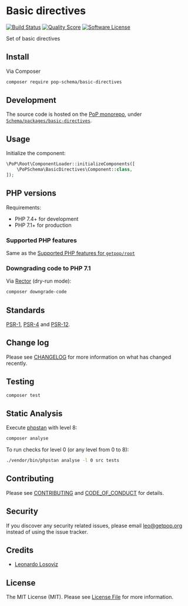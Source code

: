 # Basic directives

[![Build Status][ico-travis]][link-travis]
[![Quality Score][ico-code-quality]][link-code-quality]
[![Software License][ico-license]](LICENSE.md)

<!--
[![Latest Version on Packagist][ico-version]][link-packagist]
[![Coverage Status][ico-scrutinizer]][link-scrutinizer]
[![Total Downloads][ico-downloads]][link-downloads]
-->

Set of basic directives

## Install

Via Composer

``` bash
composer require pop-schema/basic-directives
```

## Development

The source code is hosted on the [PoP monorepo](https://github.com/leoloso/PoP), under [`Schema/packages/basic-directives`](https://github.com/leoloso/PoP/tree/master/layers/Schema/packages/basic-directives).

## Usage

Initialize the component:

``` php
\PoP\Root\ComponentLoader::initializeComponents([
    \PoPSchema\BasicDirectives\Component::class,
]);
```

## PHP versions

Requirements:

- PHP 7.4+ for development
- PHP 7.1+ for production

### Supported PHP features

Same as the [Supported PHP features for `getpop/root`](https://github.com/getpop/root/#supported-php-features)

### Downgrading code to PHP 7.1

Via [Rector](https://github.com/rectorphp/rector) (dry-run mode):

```bash
composer downgrade-code
```

## Standards

[PSR-1](https://www.php-fig.org/psr/psr-1), [PSR-4](https://www.php-fig.org/psr/psr-4) and [PSR-12](https://www.php-fig.org/psr/psr-12).

## Change log

Please see [CHANGELOG](CHANGELOG.md) for more information on what has changed recently.

## Testing

``` bash
composer test
```

## Static Analysis

Execute [phpstan](https://github.com/phpstan/phpstan) with level 8:

``` bash
composer analyse
```

To run checks for level 0 (or any level from 0 to 8):

``` bash
./vendor/bin/phpstan analyse -l 0 src tests
```

## Contributing

Please see [CONTRIBUTING](CONTRIBUTING.md) and [CODE_OF_CONDUCT](CODE_OF_CONDUCT.md) for details.

## Security

If you discover any security related issues, please email leo@getpop.org instead of using the issue tracker.

## Credits

- [Leonardo Losoviz][link-author]

## License

The MIT License (MIT). Please see [License File](LICENSE.md) for more information.

[ico-version]: https://img.shields.io/packagist/v/pop-schema/basic-directives.svg?style=flat-square
[ico-license]: https://img.shields.io/badge/license-MIT-brightgreen.svg?style=flat-square
[ico-travis]: https://img.shields.io/travis/pop-schema/basic-directives/master.svg?style=flat-square
[ico-scrutinizer]: https://img.shields.io/scrutinizer/coverage/g/pop-schema/basic-directives.svg?style=flat-square
[ico-code-quality]: https://img.shields.io/scrutinizer/g/pop-schema/basic-directives.svg?style=flat-square
[ico-downloads]: https://img.shields.io/packagist/dt/pop-schema/basic-directives.svg?style=flat-square

[link-packagist]: https://packagist.org/packages/pop-schema/basic-directives
[link-travis]: https://travis-ci.org/pop-schema/basic-directives
[link-scrutinizer]: https://scrutinizer-ci.com/g/pop-schema/basic-directives/code-structure
[link-code-quality]: https://scrutinizer-ci.com/g/pop-schema/basic-directives
[link-downloads]: https://packagist.org/packages/pop-schema/basic-directives
[link-contributors]: ../../../../../../contributors
[link-author]: https://github.com/leoloso
